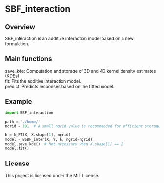 # SBF_interaction

## Overview
SBF_interaction is an additive interaction model based on a new formulation.

## Main functions
save_kde: Computation and storage of 3D and 4D kernel density estimates (KDEs) \
fit: Fits the additive interaction model. \
predict: Predicts responses based on the fitted model. 

## Example

```python
import SBF_interaction

path = './home/' 
ngrid = 101  # A small ngrid value is recommended for efficient storage 

h = h_RT(X, X.shape[1], ngrid) 
model = BSBF_inter(X, Y, h, ngrid=ngrid) 
model.save_kde()  # Not necessary when X.shape[1] == 2 
model.fit() 
```

## License
This project is licensed under the MIT License.
